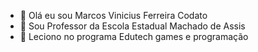 - 👋 Olá eu sou Marcos Vinicius Ferreira Codato
- 👀 Sou Professor da Escola Estadual Machado de Assis 
- 🌱 Leciono no programa Edutech games e programação 


<!---
Marchado2022/Marchado2022 is a ✨ special ✨ repository because its `README.md` (this file) appears on your GitHub profile.
You can click the Preview link to take a look at your changes.
--->
